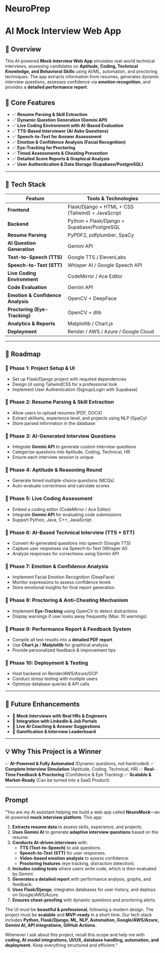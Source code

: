 # NeuroPrep

# AI Mock Interview Web App

## 🚀 Overview

This AI-powered **Mock Interview Web App** simulates real-world technical interviews, assessing candidates on **Aptitude, Coding, Technical Knowledge, and Behavioral Skills** using AI/ML, automation, and proctoring techniques. The app extracts information from resumes, generates dynamic interview questions, assesses confidence via **emotion recognition**, and provides a **detailed performance report**.

## 🔹 Core Features

- ✅ **Resume Parsing & Skill Extraction**
- ✅ **Dynamic Question Generation (Gemini API)**
- ✅ **Live Coding Environment with AI-Based Evaluation**
- ✅ **TTS-Based Interviewer (AI Asks Questions)**
- ✅ **Speech-to-Text for Answer Assessment**
- ✅ **Emotion & Confidence Analysis (Facial Recognition)**
- ✅ **Eye-Tracking for Proctoring**
- ✅ **Timed Assessments & Cheating Prevention**
- ✅ **Detailed Score Reports & Graphical Analysis**
- ✅ **User Authentication & Data Storage (Supabase/PostgreSQL)**

---

## 📌 Tech Stack

| Feature | Tools & Technologies |
| --- | --- |
| **Frontend** | Flask/Django + HTML + CSS (Tailwind) + JavaScript |
| **Backend** | Python + Flask/Django + Supabase/PostgreSQL |
| **Resume Parsing** | PyPDF2, pdfplumber, SpaCy |
| **AI Question Generation** | Gemini API |
| **Text-to-Speech (TTS)** | Google TTS / ElevenLabs |
| **Speech-to-Text (STT)** | Whisper AI / Google Speech API |
| **Live Coding Environment** | CodeMirror / Ace Editor |
| **Code Evaluation** | Gemini API |
| **Emotion & Confidence Analysis** | OpenCV + DeepFace |
| **Proctoring (Eye-Tracking)** | OpenCV + dlib |
| **Analytics & Reports** | Matplotlib / Chart.js |
| **Deployment** | Render / AWS / Azure / Google Cloud |

---

## 📍 Roadmap

### 📌 **Phase 1: Project Setup & UI**

- Set up Flask/Django project with required dependencies
- Design UI using TailwindCSS for a professional look
- Implement User Authentication (Signup/Login with Supabase)

### 📌 **Phase 2: Resume Parsing & Skill Extraction**

- Allow users to upload resumes (PDF, DOCX)
- Extract skillsets, experience level, and projects using NLP (SpaCy)
- Store parsed information in the database

### 📌 **Phase 3: AI-Generated Interview Questions**

- Integrate **Gemini API** to generate custom interview questions
- Categorize questions into Aptitude, Coding, Technical, HR
- Ensure each interview session is unique

### 📌 **Phase 4: Aptitude & Reasoning Round**

- Generate timed multiple-choice questions (MCQs)
- Auto-evaluate correctness and calculate scores

### 📌 **Phase 5: Live Coding Assessment**

- Embed a coding editor (CodeMirror / Ace Editor)
- Integrate **Gemini API** for evaluating code submissions
- Support Python, Java, C++, JavaScript

### 📌 **Phase 6: AI-Based Technical Interview (TTS + STT)**

- Convert AI-generated questions into speech (Google TTS)
- Capture user responses via Speech-to-Text (Whisper AI)
- Analyze responses for correctness using Gemini API

### 📌 **Phase 7: Emotion & Confidence Analysis**

- Implement Facial Emotion Recognition (DeepFace)
- Monitor expressions to assess confidence levels
- Store emotional insights for final report generation

### 📌 **Phase 8: Proctoring & Anti-Cheating Mechanism**

- Implement **Eye-Tracking** using OpenCV to detect distractions
- Display warnings if user looks away frequently (Max: 10 warnings)

### 📌 **Phase 9: Performance Report & Feedback System**

- Compile all test results into a **detailed PDF report**
- Use **Chart.js** / **Matplotlib** for graphical analysis
- Provide personalized feedback & improvement tips

### 📌 **Phase 10: Deployment & Testing**

- Host backend on Render/AWS/Azure/GCP
- Conduct stress testing with multiple users
- Optimize database queries & API calls

---

## 📢 Future Enhancements

- 🔹 **Mock Interviews with Real HRs & Engineers**
- 🔹 **Integration with LinkedIn & Job Portals**
- 🔹 **Live AI Coaching & Answer Suggestions**
- 🔹 **Gamification & Interview Leaderboard**

---

## 💡 Why This Project is a Winner

✅ **AI-Powered & Fully Automated** (Dynamic questions, not hardcoded)
✅ **Complete Interview Simulation** (Aptitude, Coding, Technical, HR)
✅ **Real-Time Feedback & Proctoring** (Confidence & Eye Tracking)
✅ **Scalable & Market-Ready** (Can be turned into a SaaS Product)

---

## Prompt

"You are my AI assistant helping me build a web app called **NeuroMock**—an AI-powered **mock interview platform**. This app:

1. **Extracts resume data** to assess skills, experience, and projects.
2. **Uses Gemini AI** to generate **adaptive interview questions** based on the resume.
3. **Conducts AI-driven interviews** with:
    - **TTS (Text-to-Speech)** to ask questions.
    - **Speech-to-Text (STT)** for user responses.
    - **Video-based emotion analysis** to assess confidence.
    - **Proctoring features** (eye tracking, distraction detection).
4. **Includes coding tests** where users write code, which is then evaluated by Gemini.
5. **Generates a detailed report** with performance analysis, graphs, and feedback.
6. **Uses Flask/Django**, integrates databases for user history, and deploys on Google/AWS/Azure.
7. **Ensures cheat-proofing** with dynamic questions and proctoring alerts.

The UI must be **beautiful & professional**, following a modern design. The project must be **scalable** and **MVP-ready** in a short time. Our tech stack includes **Python, Flask/Django, ML, NLP, Automation, Google/AWS/Azure, Gemini AI, API integrations, GitHub Actions**.

Whenever I ask about this project, recall this scope and help me with **coding, AI model integrations, UI/UX, database handling, automation, and deployment.** Keep everything structured and efficient."